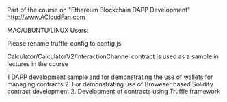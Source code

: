 Part of the course on "Ethereum Blockchain DAPP Development"
http://www.ACloudFan.com

MAC/UBUNTU/LINUX Users:

Please rename truffle-config to config.js

Calculator/CalculatorV2/interactionChannel contract is used as a sample in lectures in the course

1  DAPP development sample and for demonstrating the use of wallets for managing contracts
2. For demonstrating use of Broweser based Solidity contract development
2. Development of contracts using Truffle framework